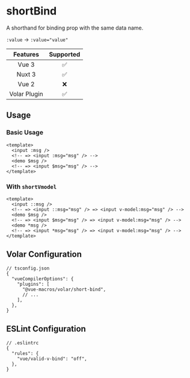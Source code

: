 # shortBind

<StabilityLevel level="stable" />

A shorthand for binding prop with the same data name.

`:value` -> `:value="value"`

|   Features   |     Supported      |
| :----------: | :----------------: |
|    Vue 3     | :white_check_mark: |
|    Nuxt 3    | :white_check_mark: |
|    Vue 2     |        :x:         |
| Volar Plugin | :white_check_mark: |

## Usage

### Basic Usage

```vue
<template>
  <input :msg />
  <!-- => <input :msg="msg" /> -->
  <demo $msg />
  <!-- => <input $msg="msg" /> -->
</template>
```

### With `shortVmodel`

```vue
<template>
  <input ::msg />
  <!-- => <input ::msg="msg" /> => <input v-model:msg="msg" /> -->
  <demo $msg />
  <!-- => <input $msg="msg" /> => <input v-model:msg="msg" /> -->
  <demo *msg />
  <!-- => <input *msg="msg" /> => <input v-model:msg="msg" /> -->
</template>
```

## Volar Configuration

```jsonc {5}
// tsconfig.json
{
  "vueCompilerOptions": {
    "plugins": [
      "@vue-macros/volar/short-bind",
      // ...
    ],
  },
}
```

## ESLint Configuration

```jsonc {4}
// .eslintrc
{
  "rules": {
    "vue/valid-v-bind": "off",
  },
}
```
